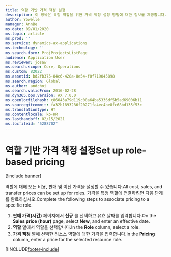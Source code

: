 ```yaml
---
title: 역할 기반 가격 책정 설정
description: 이 항목은 특정 역할을 위한 가격 책정 설정 방법에 대한 정보를 제공합니다.
author: Yowelle
manager: AnnBe
ms.date: 09/01/2020
ms.topic: article
ms.prod: ''
ms.service: dynamics-ax-applications
ms.technology: ''
ms.search.form: ProjProjectsListPage
audience: Application User
ms.reviewer: josaw
ms.search.scope: Core, Operations
ms.custom: 82022
ms.assetid: bd2fb375-84c6-428a-8e54-f0f719045898
ms.search.region: Global
ms.author: andchoi
ms.search.validFrom: 2016-02-28
ms.dyn365.ops.version: AX 7.0.0
ms.openlocfilehash: c86043a79d119c00a64ba5336df5b5ad69006b11
ms.sourcegitcommit: fa32b1893286f20271fa4ec4be8fc68bd135f53c
ms.translationtype: HT
ms.contentlocale: ko-KR
ms.lasthandoff: 02/15/2021
ms.locfileid: "5288702"
---
```

# <a name="set-up-role-based-pricing"></a><span data-ttu-id="5133c-103">역할 기반 가격 책정 설정</span><span class="sxs-lookup"><span data-stu-id="5133c-103">Set up role-based pricing</span></span>

[!include [banner](../includes/banner.md)]

<span data-ttu-id="5133c-104">역할에 대해 모든 비용, 판매 및 이전 가격을 설정할 수 있습니다.</span><span class="sxs-lookup"><span data-stu-id="5133c-104">All cost, sales, and transfer prices can be set up for roles.</span></span> <span data-ttu-id="5133c-105">가격을 특정 역할에 연결하려면 다음 단계를 완료하십시오.</span><span class="sxs-lookup"><span data-stu-id="5133c-105">Complete the following steps to associate pricing to a specific role.</span></span>

1. <span data-ttu-id="5133c-106">**판매 가격(시간)** 페이지에서 **신규** 를 선택하고 유효 날짜를 입력합니다.</span><span class="sxs-lookup"><span data-stu-id="5133c-106">On the **Sales price (hour)** page, select **New**, and enter an effective date.</span></span>
2. <span data-ttu-id="5133c-107">**역할** 열에서 역할을 선택합니다.</span><span class="sxs-lookup"><span data-stu-id="5133c-107">In the **Role** column, select a role.</span></span>
3. <span data-ttu-id="5133c-108">**가격 책정** 열에 선택한 리소스 역할에 대한 가격을 입력합니다.</span><span class="sxs-lookup"><span data-stu-id="5133c-108">In the **Pricing** column, enter a price for the selected resource role.</span></span>


[!INCLUDE[footer-include](../includes/footer-banner.md)]